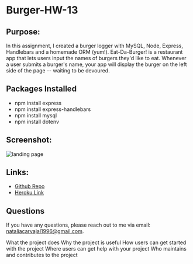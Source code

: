 # Burger-HW-13

## Purpose:

In this assignment, I created a burger logger with MySQL, Node, Express, Handlebars and a homemade ORM (yum!). Eat-Da-Burger! is a restaurant app that lets users input the names of burgers they'd like to eat. Whenever a user submits a burger's name, your app will display the burger on the left side of the page -- waiting to be devoured.

## Packages Installed

* npm install express
* npm install express-handlebars
* npm install mysql
* npm install dotenv

## Screenshot:
![landing page](./image/screen-shot.png)

 ## Links:
* [Github Repo](https://github.com/natcarvajal/Burger-13)
* [Heroku Link](https://fast-dawn-24088.herokuapp.com/)

## Questions

If you have any questions, please reach out to me via email: nataliacarvajal1996@gmail.com.

What the project does
Why the project is useful
How users can get started with the project
Where users can get help with your project
Who maintains and contributes to the project




